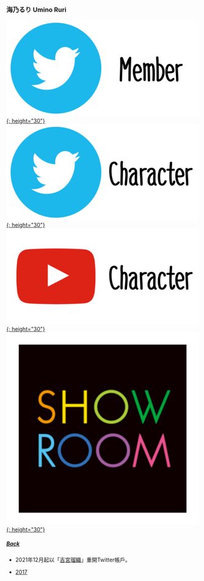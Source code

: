 ### 海乃るり Umino Ruri 
[![twitter_@ru_ri_88](../../../Img/Icon_Twitter_Mem.PNG){: height="30"}](https://twitter.com/ru_ri_88) [![twitter_@_todajun](../../../Img/Icon_Twitter_Char.PNG){: height="30"}](https://twitter.com/_todajun) [![youtube](../../../Img/Icon_Youtube_Char.PNG){: height="30"}](https://www.youtube.com/channel/UCb-2y_Y3TfafWCtPL0ZsfpA) [![showroom_digital_idol_4](../../../Img/Icon_Showroom.PNG){: height="30"}](https://www.showroom-live.com/room/profile?room_id=87721) 
##### [Back](../../../readme.md)

* 2021年12月起以「<a target="_blank" rel="noreferrer noopener" href="https://twitter.com/ru_ri0808">吉宮瑠織</a>」重開Twitter帳戶。

- [2017](Ruri2017.md)
